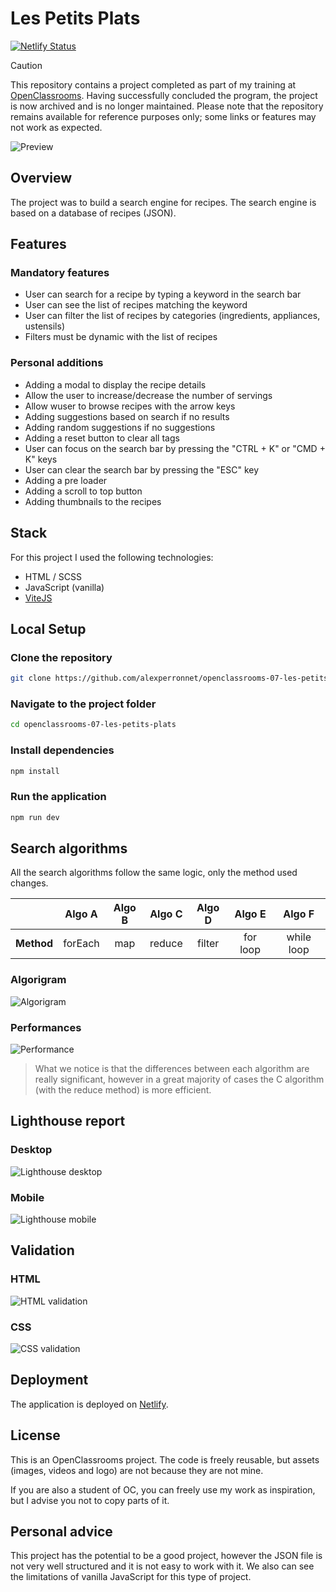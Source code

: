 # Les Petits Plats

[![Netlify Status](https://api.netlify.com/api/v1/badges/b4e62746-789a-4b60-860e-07720eea7675/deploy-status)](https://app.netlify.com/sites/openclassrooms-07-les-petits-plats/deploys)

> [!CAUTION]
> This repository contains a project completed as part of my training at [OpenClassrooms](https://openclassrooms.com). Having successfully concluded the program, the project is now archived and is no longer maintained. Please note that the repository remains available for reference purposes only; some links or features may not work as expected.

![Preview](doc/preview.png)

## Overview

The project was to build a search engine for recipes. The search engine is based on a database of recipes (JSON).

## Features

### Mandatory features

- User can search for a recipe by typing a keyword in the search bar
- User can see the list of recipes matching the keyword
- User can filter the list of recipes by categories (ingredients, appliances, ustensils)
- Filters must be dynamic with the list of recipes

### Personal additions

- Adding a modal to display the recipe details
- Allow the user to increase/decrease the number of servings
- Allow wuser to browse recipes with the arrow keys
- Adding suggestions based on search if no results
- Adding random suggestions if no suggestions
- Adding a reset button to clear all tags
- User can focus on the search bar by pressing the "CTRL + K" or "CMD + K" keys
- User can clear the search bar by pressing the "ESC" key
- Adding a pre loader
- Adding a scroll to top button
- Adding thumbnails to the recipes

## Stack

For this project I used the following technologies:

- HTML / SCSS
- JavaScript (vanilla)
- [ViteJS](https://vitejs.dev/)

## Local Setup

### Clone the repository

```bash
git clone https://github.com/alexperronnet/openclassrooms-07-les-petits-plats.git
```

### Navigate to the project folder

```bash
cd openclassrooms-07-les-petits-plats
```

### Install dependencies

```bash
npm install
```

### Run the application

```bash
npm run dev
```

## Search algorithms

All the search algorithms follow the same logic, only the method used changes.

|            | **Algo A** | **Algo B** | **Algo C** | **Algo D** | **Algo E** | **Algo F** |
| :--------: | :--------: | :--------: | :--------: | :--------: | :--------: | :--------: |
| **Method** |  forEach   |    map     |   reduce   |   filter   |  for loop  | while loop |

### Algorigram

![Algorigram](doc/algorigram.png)

### Performances

![Performance](doc/bench-algos.png)

> What we notice is that the differences between each algorithm are really significant, however in a great majority of cases the C algorithm (with the reduce method) is more efficient.

## Lighthouse report

### Desktop

![Lighthouse desktop](doc/lighthouse-desktop.png)

### Mobile

![Lighthouse mobile](doc/lighthouse-mobile.png)

## Validation

### HTML

![HTML validation](doc/html-validation.png)

### CSS

![CSS validation](doc/css-validation.png)

## Deployment

The application is deployed on [Netlify](https://www.netlify.com/).

## License

This is an OpenClassrooms project. The code is freely reusable, but assets (images, videos and logo) are not because they are not mine.

If you are also a student of OC, you can freely use my work as inspiration, but I advise you not to copy parts of it.

## Personal advice

This project has the potential to be a good project, however the JSON file is not very well structured and it is not easy to work with it. We also can see the limitations of vanilla JavaScript for this type of project.
